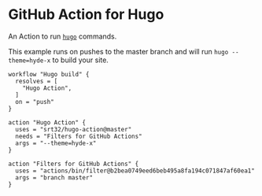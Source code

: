 # GitHub Action for Hugo

An Action to run [`hugo`](https://gohugo.io/) commands.

This example runs on pushes to the master branch and will run `hugo --theme=hyde-x` to build your site.

```
workflow "Hugo build" {
  resolves = [
    "Hugo Action",
  ]
  on = "push"
}

action "Hugo Action" {
  uses = "srt32/hugo-action@master"
  needs = "Filters for GitHub Actions"
  args = "--theme=hyde-x"
}

action "Filters for GitHub Actions" {
  uses = "actions/bin/filter@b2bea0749eed6beb495a8fa194c071847af60ea1"
  args = "branch master"
}
```
